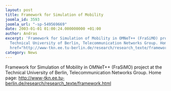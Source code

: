 ```yaml
---
layout: post
title: Framework for Simulation of Mobility
joomla_id: 3593
joomla_url: "-sp-549569669"
date: 2003-01-01 01:00:24.000000000 +01:00
author: Andras
excerpt: 'Framework for Simulation of Mobility in OMNeT++ (FraSiMO) project at the
  Technical University of Berlin, Telecommunication Networks Group. Home page: <a
  href="http://www-tkn.ee.tu-berlin.de/research/research_texte/framework.html">http://www-tkn.ee.tu-berlin.de/research/research_texte/framework.html</a>'
category: News
---
```

Framework for Simulation of Mobility in OMNeT++ (FraSiMO) project at the Technical University of Berlin, Telecommunication Networks Group. Home page: <a href="http://www-tkn.ee.tu-berlin.de/research/research_texte/framework.html">http://www-tkn.ee.tu-berlin.de/research/research_texte/framework.html</a>
